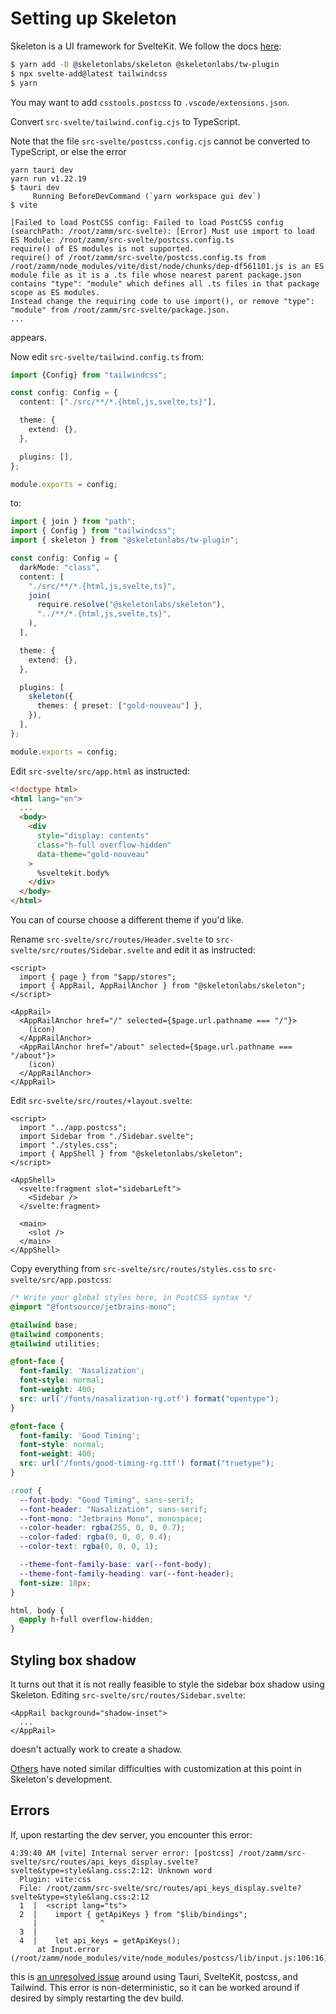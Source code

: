 # Setting up Skeleton

Skeleton is a UI framework for SvelteKit. We follow the docs [here](https://www.skeleton.dev/docs/get-started):

```bash
$ yarn add -D @skeletonlabs/skeleton @skeletonlabs/tw-plugin
$ npx svelte-add@latest tailwindcss
$ yarn
```

You may want to add `csstools.postcss` to `.vscode/extensions.json`.

Convert `src-svelte/tailwind.config.cjs` to TypeScript.

Note that the file `src-svelte/postcss.config.cjs` cannot be converted to TypeScript, or else the error

```
yarn tauri dev
yarn run v1.22.19
$ tauri dev
     Running BeforeDevCommand (`yarn workspace gui dev`)
$ vite

[Failed to load PostCSS config: Failed to load PostCSS config (searchPath: /root/zamm/src-svelte): [Error] Must use import to load ES Module: /root/zamm/src-svelte/postcss.config.ts
require() of ES modules is not supported.
require() of /root/zamm/src-svelte/postcss.config.ts from /root/zamm/node_modules/vite/dist/node/chunks/dep-df561101.js is an ES module file as it is a .ts file whose nearest parent package.json contains "type": "module" which defines all .ts files in that package scope as ES modules.
Instead change the requiring code to use import(), or remove "type": "module" from /root/zamm/src-svelte/package.json.
...
```

appears.


Now edit `src-svelte/tailwind.config.ts` from:

```ts
import {Config} from "tailwindcss";

const config: Config = {
  content: ["./src/**/*.{html,js,svelte,ts}"],

  theme: {
    extend: {},
  },

  plugins: [],
};

module.exports = config;

```

to:

```ts
import { join } from "path";
import { Config } from "tailwindcss";
import { skeleton } from "@skeletonlabs/tw-plugin";

const config: Config = {
  darkMode: "class",
  content: [
    "./src/**/*.{html,js,svelte,ts}",
    join(
      require.resolve("@skeletonlabs/skeleton"),
      "../**/*.{html,js,svelte,ts}",
    ),
  ],

  theme: {
    extend: {},
  },

  plugins: [
    skeleton({
      themes: { preset: ["gold-nouveau"] },
    }),
  ],
};

module.exports = config;
```

Edit `src-svelte/src/app.html` as instructed:

```html
<!doctype html>
<html lang="en">
  ...
  <body>
    <div
      style="display: contents"
      class="h-full overflow-hidden"
      data-theme="gold-nouveau"
    >
      %sveltekit.body%
    </div>
  </body>
</html>
```

You can of course choose a different theme if you'd like.

Rename `src-svelte/src/routes/Header.svelte` to `src-svelte/src/routes/Sidebar.svelte` and edit it as instructed:

```svelte
<script>
  import { page } from "$app/stores";
  import { AppRail, AppRailAnchor } from "@skeletonlabs/skeleton";
</script>

<AppRail>
  <AppRailAnchor href="/" selected={$page.url.pathname === "/"}>
    (icon)
  </AppRailAnchor>
  <AppRailAnchor href="/about" selected={$page.url.pathname === "/about"}>
    (icon)
  </AppRailAnchor>
</AppRail>

```

Edit `src-svelte/src/routes/+layout.svelte`:

```svelte
<script>
  import "../app.postcss";
  import Sidebar from "./Sidebar.svelte";
  import "./styles.css";
  import { AppShell } from "@skeletonlabs/skeleton";
</script>

<AppShell>
  <svelte:fragment slot="sidebarLeft">
    <Sidebar />
  </svelte:fragment>

  <main>
    <slot />
  </main>
</AppShell>
```

Copy everything from `src-svelte/src/routes/styles.css` to `src-svelte/src/app.postcss`:

```css
/* Write your global styles here, in PostCSS syntax */
@import "@fontsource/jetbrains-mono";

@tailwind base;
@tailwind components;
@tailwind utilities;

@font-face {
  font-family: 'Nasalization';
  font-style: normal;
  font-weight: 400;
  src: url('/fonts/nasalization-rg.otf') format("opentype");
}

@font-face {
  font-family: 'Good Timing';
  font-style: normal;
  font-weight: 400;
  src: url('/fonts/good-timing-rg.ttf') format("truetype");
}

:root {
  --font-body: "Good Timing", sans-serif;
  --font-header: "Nasalization", sans-serif;
  --font-mono: "Jetbrains Mono", monospace;
  --color-header: rgba(255, 0, 0, 0.7);
  --color-faded: rgba(0, 0, 0, 0.4);
  --color-text: rgba(0, 0, 0, 1);

  --theme-font-family-base: var(--font-body);
  --theme-font-family-heading: var(--font-header);
  font-size: 18px;
}

html, body {
  @apply h-full overflow-hidden;
}

```

## Styling box shadow

It turns out that it is not really feasible to style the sidebar box shadow using Skeleton. Editing `src-svelte/src/routes/Sidebar.svelte`:

```svelte
<AppRail background="shadow-inset">
  ...
</AppRail>
```

doesn't actually work to create a shadow.

[Others](https://old.reddit.com/r/SvelteKit/comments/13yumh1/removing_skeleton_ui_from_sveltekit/) have noted similar difficulties with customization at this point in Skeleton's development.

## Errors

If, upon restarting the dev server, you encounter this error:

```
4:39:40 AM [vite] Internal server error: [postcss] /root/zamm/src-svelte/src/routes/api_keys_display.svelte?svelte&type=style&lang.css:2:12: Unknown word
  Plugin: vite:css
  File: /root/zamm/src-svelte/src/routes/api_keys_display.svelte?svelte&type=style&lang.css:2:12
  1  |  <script lang="ts">
  2  |    import { getApiKeys } from "$lib/bindings";
     |              ^
  3  |  
  4  |    let api_keys = getApiKeys();
      at Input.error (/root/zamm/node_modules/vite/node_modules/postcss/lib/input.js:106:16)
```

this is [an unresolved issue](https://stackoverflow.com/questions/75893882/sveltekit-vite-postcss-error-unknown-word) around using Tauri, SvelteKit, postcss, and Tailwind. This error is non-deterministic, so it can be worked around if desired by simply restarting the dev build.
